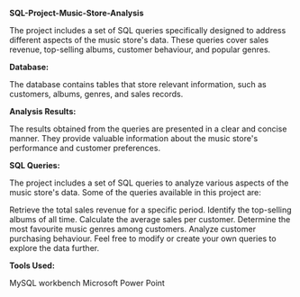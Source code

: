 **SQL-Project-Music-Store-Analysis**

The project includes a set of SQL queries specifically designed to address different aspects of the music store's data. These queries cover sales revenue, top-selling albums, customer behaviour, and popular genres.

**Database:**

The database contains tables that store relevant information, such as customers, albums, genres, and sales records.

**Analysis Results:**

The results obtained from the queries are presented in a clear and concise manner. They provide valuable information about the music store's performance and customer preferences.

**SQL Queries:**

The project includes a set of SQL queries to analyze various aspects of the music store's data. Some of the queries available in this project are:

Retrieve the total sales revenue for a specific period.
Identify the top-selling albums of all time.
Calculate the average sales per customer.
Determine the most favourite music genres among customers.
Analyze customer purchasing behaviour.
Feel free to modify or create your own queries to explore the data further.

**Tools Used:**


MySQL workbench
Microsoft Power Point
